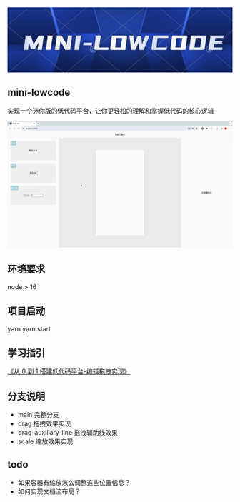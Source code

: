 <img src="./public/banner.png"/>

## mini-lowcode

实现一个迷你版的低代码平台，让你更轻松的理解和掌握低代码的核心逻辑

<img src="./public/demo.gif"/>

## 环境要求

node > 16

## 项目启动

yarn
yarn start

## 学习指引

[《从 0 到 1 搭建低代码平台-编辑拖拽实现》](https://juejin.cn/post/7319297259643764770#heading-5)

## 分支说明

-   main 完整分支
-   drag 拖拽效果实现
-   drag-auxiliary-line 拖拽辅助线效果
-   scale 缩放效果实现

## todo

-   如果容器有缩放怎么调整这些位置信息？
-   如何实现文档流布局？
